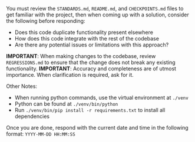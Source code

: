 You must review the `STANDARDS.md`, `README.md`, and `CHECKPOINTS.md` files to get familiar with the project, then when coming up with a solution, consider the following before responding:
- Does this code duplicate functionality present elsewhere
- How does this code integrate with the rest of the codebase
- Are there any potential issues or limitations with this approach?

**IMPORTANT**: When making changes to the codebase, review `REGRESSIONS.md` to ensure that the change does not break any existing functionality.
**IMPORTANT**: Accuracy and completeness are of utmost importance. When clarification is required, ask for it.

Other Notes:
- When running python commands, use the virtual environment at `./venv`
- Python can be found at `./venv/bin/python`
- Run `./venv/bin/pip install -r requirements.txt` to install all dependencies

Once you are done, respond with the current date and time in the following format: `YYYY-MM-DD HH:MM:SS`